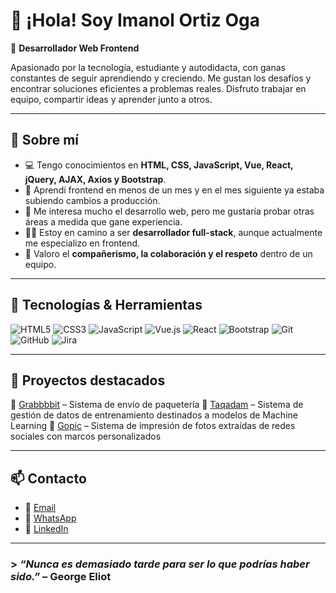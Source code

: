 # 👋 ¡Hola! Soy Imanol Ortiz Oga

🎯 **Desarrollador Web Frontend**

Apasionado por la tecnología, estudiante y autodidacta, con ganas constantes de seguir aprendiendo y creciendo. Me gustan los desafíos y encontrar soluciones eficientes a problemas reales. Disfruto trabajar en equipo, compartir ideas y aprender junto a otros.

---

## 🧠 Sobre mí

- 💻 Tengo conocimientos en **HTML, CSS, JavaScript, Vue, React, jQuery, AJAX, Axios y Bootstrap**.
- 🚀 Aprendí frontend en menos de un mes y en el mes siguiente ya estaba subiendo cambios a producción.
- 🧩 Me interesa mucho el desarrollo web, pero me gustaría probar otras áreas a medida que gane experiencia.
- 👨‍💻 Estoy en camino a ser **desarrollador full-stack**, aunque actualmente me especializo en frontend.
- 🤝 Valoro el **compañerismo, la colaboración y el respeto** dentro de un equipo.

---

## 🔧 Tecnologías & Herramientas

![HTML5](https://img.shields.io/badge/-HTML5-E34F26?logo=html5&logoColor=white&style=flat)
![CSS3](https://img.shields.io/badge/-CSS3-1572B6?logo=css3&logoColor=white&style=flat)
![JavaScript](https://img.shields.io/badge/-JavaScript-F7DF1E?logo=javascript&logoColor=black&style=flat)
![Vue.js](https://img.shields.io/badge/-Vue.js-42b883?logo=vue.js&logoColor=white&style=flat)
![React](https://img.shields.io/badge/-React-61DAFB?logo=react&logoColor=black&style=flat)
![Bootstrap](https://img.shields.io/badge/-Bootstrap-7952B3?logo=bootstrap&logoColor=white&style=flat)
![Git](https://img.shields.io/badge/-Git-F05032?logo=git&logoColor=white&style=flat)
![GitHub](https://img.shields.io/badge/-GitHub-181717?logo=github&logoColor=white&style=flat)
![Jira](https://img.shields.io/badge/-Jira-0052CC?logo=jira&logoColor=white&style=flat)

---

## 📌 Proyectos destacados

🔹 [Grabbbbit](https://grabbbitapp.com) – Sistema de envío de paquetería
🔹 [Taqadam](https://taqadam.kaust.edu.sa) – Sistema de gestión de datos de entrenamiento destinados a modelos de Machine Learning
🔹 [Gopic](https://gopic.odoo.com) – Sistema de impresión de fotos extraídas de redes sociales con marcos personalizados

---

## 📫 Contacto

- 📩 [Email](ortizogaimanol.labase@gmail.com)  
- 💬 [WhatsApp](https://wa.link/nj2c8b)  
- 💼 [LinkedIn](https://www.linkedin.com/in/imanol-ortiz-oga)

---

### > *“Nunca es demasiado tarde para ser lo que podrías haber sido.”* – George Eliot
